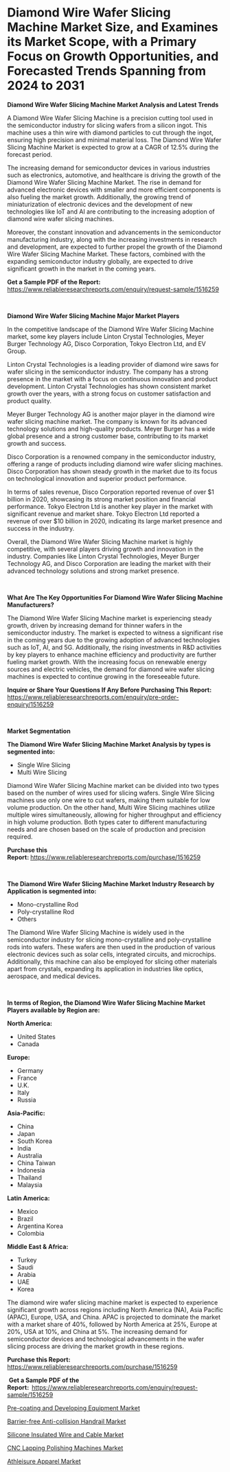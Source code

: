 <p><h1>Diamond Wire Wafer Slicing Machine Market Size, and Examines its Market Scope, with a Primary Focus on Growth Opportunities, and Forecasted Trends Spanning from 2024 to 2031</h1></p><p><strong>Diamond Wire Wafer Slicing Machine Market Analysis and Latest Trends</strong></p>
<p><p>A Diamond Wire Wafer Slicing Machine is a precision cutting tool used in the semiconductor industry for slicing wafers from a silicon ingot. This machine uses a thin wire with diamond particles to cut through the ingot, ensuring high precision and minimal material loss. The Diamond Wire Wafer Slicing Machine Market is expected to grow at a CAGR of 12.5% during the forecast period.</p><p>The increasing demand for semiconductor devices in various industries such as electronics, automotive, and healthcare is driving the growth of the Diamond Wire Wafer Slicing Machine Market. The rise in demand for advanced electronic devices with smaller and more efficient components is also fueling the market growth. Additionally, the growing trend of miniaturization of electronic devices and the development of new technologies like IoT and AI are contributing to the increasing adoption of diamond wire wafer slicing machines.</p><p>Moreover, the constant innovation and advancements in the semiconductor manufacturing industry, along with the increasing investments in research and development, are expected to further propel the growth of the Diamond Wire Wafer Slicing Machine Market. These factors, combined with the expanding semiconductor industry globally, are expected to drive significant growth in the market in the coming years.</p></p>
<p><strong>Get a Sample PDF of the Report:&nbsp;</strong> <a href="https://www.reliableresearchreports.com/enquiry/request-sample/1516259">https://www.reliableresearchreports.com/enquiry/request-sample/1516259</a></p>
<p>&nbsp;</p>
<p><strong>Diamond Wire Wafer Slicing Machine Major Market Players</strong></p>
<p><p>In the competitive landscape of the Diamond Wire Wafer Slicing Machine market, some key players include Linton Crystal Technologies, Meyer Burger Technology AG, Disco Corporation, Tokyo Electron Ltd, and EV Group. </p><p>Linton Crystal Technologies is a leading provider of diamond wire saws for wafer slicing in the semiconductor industry. The company has a strong presence in the market with a focus on continuous innovation and product development. Linton Crystal Technologies has shown consistent market growth over the years, with a strong focus on customer satisfaction and product quality.</p><p>Meyer Burger Technology AG is another major player in the diamond wire wafer slicing machine market. The company is known for its advanced technology solutions and high-quality products. Meyer Burger has a wide global presence and a strong customer base, contributing to its market growth and success.</p><p>Disco Corporation is a renowned company in the semiconductor industry, offering a range of products including diamond wire wafer slicing machines. Disco Corporation has shown steady growth in the market due to its focus on technological innovation and superior product performance.</p><p>In terms of sales revenue, Disco Corporation reported revenue of over $1 billion in 2020, showcasing its strong market position and financial performance. Tokyo Electron Ltd is another key player in the market with significant revenue and market share. Tokyo Electron Ltd reported a revenue of over $10 billion in 2020, indicating its large market presence and success in the industry.</p><p>Overall, the Diamond Wire Wafer Slicing Machine market is highly competitive, with several players driving growth and innovation in the industry. Companies like Linton Crystal Technologies, Meyer Burger Technology AG, and Disco Corporation are leading the market with their advanced technology solutions and strong market presence.</p></p>
<p>&nbsp;</p>
<p><strong>What Are The Key Opportunities For Diamond Wire Wafer Slicing Machine Manufacturers?</strong></p>
<p><p>The Diamond Wire Wafer Slicing Machine market is experiencing steady growth, driven by increasing demand for thinner wafers in the semiconductor industry. The market is expected to witness a significant rise in the coming years due to the growing adoption of advanced technologies such as IoT, AI, and 5G. Additionally, the rising investments in R&D activities by key players to enhance machine efficiency and productivity are further fueling market growth. With the increasing focus on renewable energy sources and electric vehicles, the demand for diamond wire wafer slicing machines is expected to continue growing in the foreseeable future.</p></p>
<p><strong>Inquire or Share Your Questions If Any Before Purchasing This Report:</strong> <a href="https://www.reliableresearchreports.com/enquiry/pre-order-enquiry/1516259">https://www.reliableresearchreports.com/enquiry/pre-order-enquiry/1516259</a></p>
<p>&nbsp;</p>
<p><strong>Market Segmentation</strong></p>
<p><strong>The Diamond Wire Wafer Slicing Machine Market Analysis by types is segmented into:</strong></p>
<p><ul><li>Single Wire Slicing</li><li>Multi Wire Slicing</li></ul></p>
<p><p>Diamond Wire Wafer Slicing Machine market can be divided into two types based on the number of wires used for slicing wafers. Single Wire Slicing machines use only one wire to cut wafers, making them suitable for low volume production. On the other hand, Multi Wire Slicing machines utilize multiple wires simultaneously, allowing for higher throughput and efficiency in high volume production. Both types cater to different manufacturing needs and are chosen based on the scale of production and precision required.</p></p>
<p><strong>Purchase this Report:&nbsp;</strong><a href="https://www.reliableresearchreports.com/purchase/1516259">https://www.reliableresearchreports.com/purchase/1516259</a></p>
<p>&nbsp;</p>
<p><strong>The Diamond Wire Wafer Slicing Machine Market Industry Research by Application is segmented into:</strong></p>
<p><ul><li>Mono-crystalline Rod</li><li>Poly-crystalline Rod</li><li>Others</li></ul></p>
<p><p>The Diamond Wire Wafer Slicing Machine is widely used in the semiconductor industry for slicing mono-crystalline and poly-crystalline rods into wafers. These wafers are then used in the production of various electronic devices such as solar cells, integrated circuits, and microchips. Additionally, this machine can also be employed for slicing other materials apart from crystals, expanding its application in industries like optics, aerospace, and medical devices.</p></p>
<p>&nbsp;</p>
<p><strong>In terms of Region, the Diamond Wire Wafer Slicing Machine Market Players available by Region are:</strong></p>
<p>
    <p> <strong> North America: </strong>
        <ul>
            <li>United States</li>
            <li>Canada</li>
        </ul>
        </p> 
    <p> <strong> Europe: </strong>
        <ul>
            <li>Germany</li>
            <li>France</li>
            <li>U.K.</li>
            <li>Italy</li>
            <li>Russia</li>
        </ul>
        </p> 
    <p> <strong> Asia-Pacific: </strong>
        <ul>
            <li>China</li>
            <li>Japan</li>
            <li>South Korea</li>
            <li>India</li>
            <li>Australia</li>
            <li>China Taiwan</li>
            <li>Indonesia</li>
            <li>Thailand</li>
            <li>Malaysia</li>
        </ul>
        </p> 
    <p> <strong> Latin America: </strong>
        <ul>
            <li>Mexico</li>
            <li>Brazil</li>
            <li>Argentina Korea</li>
            <li>Colombia</li>
        </ul>
        </p> 
    <p> <strong> Middle East & Africa: </strong>
        <ul>
            <li>Turkey</li>
            <li>Saudi</li>
            <li>Arabia</li>
            <li>UAE</li>
            <li>Korea</li>
        </ul>
    </p>
    </p>
<p><p>The diamond wire wafer slicing machine market is expected to experience significant growth across regions including North America (NA), Asia Pacific (APAC), Europe, USA, and China. APAC is projected to dominate the market with a market share of 40%, followed by North America at 25%, Europe at 20%, USA at 10%, and China at 5%. The increasing demand for semiconductor devices and technological advancements in the wafer slicing process are driving the market growth in these regions.</p></p>
<p><strong>Purchase this Report: </strong><a href="https://www.reliableresearchreports.com/purchase/1516259">https://www.reliableresearchreports.com/purchase/1516259</a></p>
<p>&nbsp;<strong>Get a Sample PDF of the Report:&nbsp;&nbsp;</strong><a href="https://www.reliableresearchreports.com/enquiry/request-sample/1516259">https://www.reliableresearchreports.com/enquiry/request-sample/1516259</a></p>
<p><strong></strong></p>
<p><p><a href="https://nifty-kite-d51.notion.site/Pre-coating-and-Developing-Equipment-Market-Dynamics-2024-2031-Also-about-Its-Market-Trends-Projec-717bbf338ee040c1a87da1a501c08cb1">Pre-coating and Developing Equipment Market</a></p><p><a href="https://github.com/jaidynmorantestelletmjzya/Market-Research-Report-List-1/blob/main/barrier-free-anti-collision-handrail-market.md">Barrier-free Anti-collision Handrail Market</a></p><p><a href="https://ivy-potential-64b.notion.site/Global-Silicone-Insulated-Wire-and-Cable-Market-Size-and-Market-Trends-Insights-and-Projections-fro-7471d0ba97f94a7b8b218d8668301b3d">Silicone Insulated Wire and Cable Market</a></p><p><a href="https://github.com/juniordelafrance/Market-Research-Report-List-2/blob/main/cnc-lapping-polishing-machines-market.md">CNC Lapping Polishing Machines Market</a></p><p><a href="https://view.publitas.com/reportprime-1/athleisure-apparel-market-furnish-information-about-market-size-market-share-market-dynamics-and-projections-spanning-from-2024-to-2031/">Athleisure Apparel Market</a></p></p>